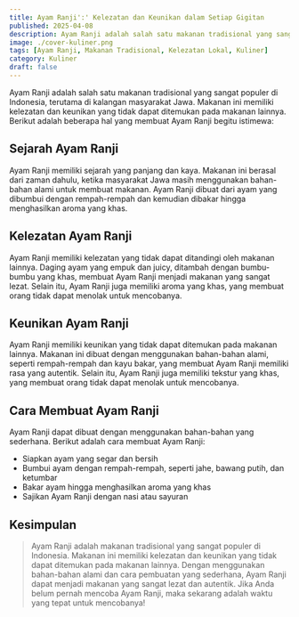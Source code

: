 ```yaml
---
title: Ayam Ranji':' Kelezatan dan Keunikan dalam Setiap Gigitan
published: 2025-04-08
description: Ayam Ranji adalah salah satu makanan tradisional yang sangat populer di Indonesia, terutama di kalangan masyarakat Jawa.
image: ./cover-kuliner.png
tags: [Ayam Ranji, Makanan Tradisional, Kelezatan Lokal, Kuliner]
category: Kuliner
draft: false
---
```


Ayam Ranji adalah salah satu makanan tradisional yang sangat populer di Indonesia, terutama di kalangan masyarakat Jawa. Makanan ini memiliki kelezatan dan keunikan yang tidak dapat ditemukan pada makanan lainnya. Berikut adalah beberapa hal yang membuat Ayam Ranji begitu istimewa:

## Sejarah Ayam Ranji

Ayam Ranji memiliki sejarah yang panjang dan kaya. Makanan ini berasal dari zaman dahulu, ketika masyarakat Jawa masih menggunakan bahan-bahan alami untuk membuat makanan. Ayam Ranji dibuat dari ayam yang dibumbui dengan rempah-rempah dan kemudian dibakar hingga menghasilkan aroma yang khas.

## Kelezatan Ayam Ranji

Ayam Ranji memiliki kelezatan yang tidak dapat ditandingi oleh makanan lainnya. Daging ayam yang empuk dan juicy, ditambah dengan bumbu-bumbu yang khas, membuat Ayam Ranji menjadi makanan yang sangat lezat. Selain itu, Ayam Ranji juga memiliki aroma yang khas, yang membuat orang tidak dapat menolak untuk mencobanya.

## Keunikan Ayam Ranji

Ayam Ranji memiliki keunikan yang tidak dapat ditemukan pada makanan lainnya. Makanan ini dibuat dengan menggunakan bahan-bahan alami, seperti rempah-rempah dan kayu bakar, yang membuat Ayam Ranji memiliki rasa yang autentik. Selain itu, Ayam Ranji juga memiliki tekstur yang khas, yang membuat orang tidak dapat menolak untuk mencobanya.

## Cara Membuat Ayam Ranji

Ayam Ranji dapat dibuat dengan menggunakan bahan-bahan yang sederhana. Berikut adalah cara membuat Ayam Ranji:

- Siapkan ayam yang segar dan bersih
- Bumbui ayam dengan rempah-rempah, seperti jahe, bawang putih, dan ketumbar
- Bakar ayam hingga menghasilkan aroma yang khas
- Sajikan Ayam Ranji dengan nasi atau sayuran

## Kesimpulan

> Ayam Ranji adalah makanan tradisional yang sangat populer di Indonesia. Makanan ini memiliki kelezatan dan keunikan yang tidak dapat ditemukan pada makanan lainnya. Dengan menggunakan bahan-bahan alami dan cara pembuatan yang sederhana, Ayam Ranji dapat menjadi makanan yang sangat lezat dan autentik. Jika Anda belum pernah mencoba Ayam Ranji, maka sekarang adalah waktu yang tepat untuk mencobanya!
